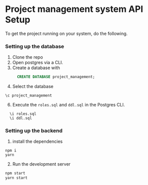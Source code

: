 # Project management system API Setup

To get the project running on your system, do the following.

### Setting up the database

1. Clone the repo
2. Open postgres via a CLI.
3. Create a database with
   ```sql
     CREATE DATABASE project_management;
   ```
4. Select the database

```psql
\c project_management
```

6. Execute the `roles.sql` and `ddl.sql` in the Postgres CLI.

```psql
  \i roles.sql
  \i ddl.sql
```

### Setting up the backend

1. install the dependencies

```shell
npm i
yarn
```

2. Run the development server

```sh
npm start
yarn start
```
